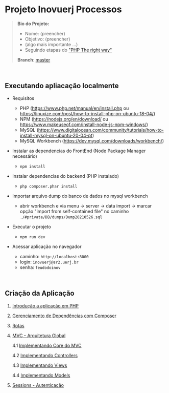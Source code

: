 # [](#projeto)Projeto Inovuerj Processos

> **Bio do Projeto:**
> 
> *   Nome: (preencher)
> *   Objetivo: (preencher)
> *   (algo mais importante ...)
> *   Seguindo etapas do ["PHP The right way"](https://leanpub.com/phptherightway/read)
> 
> **Branch**: [master](https://)

<br>

## Executando apliacação localmente

- Requisitos
    - PHP (https://www.php.net/manual/en/install.php ou https://linuxize.com/post/how-to-install-php-on-ubuntu-18-04/)
    - NPM (https://nodejs.org/en/download/ ou https://www.makeuseof.com/install-node-js-npm-windows/)
    - MySQL (https://www.digitalocean.com/community/tutorials/how-to-install-mysql-on-ubuntu-20-04-pt)
    - MySQL Workbench (https://dev.mysql.com/downloads/workbench/)

- Instalar as dependencias do FrontEnd (Node Package Manager necessário)
    - ```npm install``` 
- Instalar dependencias do backend (PHP instalado)
    - ```php composer.phar install```
- Importar arquivo dump do banco de dados no mysql workbench
    - abrir workbench e via menu -> server -> data import -> marcar opção "import from self-contained file" no caminho ```./#private/DB/dumps/Dump20210526.sql```
- Executar o projeto
    - ```npm run dev```
- Acessar aplicação no navegador 
    - caminho: ```http://localhost:8000```
    - login: ```inovuerj@sr2.uerj.br```
    - senha: ```feudodoinov```

<br>

## Criação da Aplicação

1. [Introdução a aplicação em PHP](/%23private/docs/phptherightway.com/readme-v0.0.1-intro.md)

2. [Gerenciamento de Dependências com Composer](/%23private/docs/phptherightway.com/readme-v0.0.2-gerenciamento-de-dependencias.md)

3. [Rotas](/%23private/docs/phptherightway.com/readme-v0.0.3-rotas.md)

4. [MVC - Arquitetura Global](/%23private/docs/phptherightway.com/readme-v0.1.0-mvc.md)

    4.1 [Implementando Core do MVC](/%23private/docs/phptherightway.com/readme-v0.1.1-implentando-mvc.md)
    
    4.2 [Implementando Controllers](/%23private/docs/phptherightway.com/readme-v0.1.2-implentando-controllers.md)
    
    4.3 [Implementando Views](/%23private/docs/phptherightway.com/readme-v0.1.3-implentando-views.md)
    
    4.4 [Implementando Models](/%23private/docs/phptherightway.com/readme-v0.1.4-implementando-models.md)

5. [Sessions - Autenticação](/%23private/docs/phptherightway.com/readme-v0.2.0-sessions.md)
